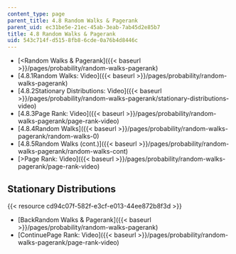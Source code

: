 ```yaml
---
content_type: page
parent_title: 4.8 Random Walks & Pagerank
parent_uid: ec31be5e-21ec-45ab-3eab-7ab45d2e85b7
title: 4.8 Random Walks & Pagerank
uid: 543c714f-d515-8fb8-6cde-0a76b4d8446c
---
```


*   [<Random Walks & Pagerank]({{< baseurl >}}/pages/probability/random-walks-pagerank)
*   [4.8.1Random Walks: Video]({{< baseurl >}}/pages/probability/random-walks-pagerank)
*   [4.8.2Stationary Distributions: Video]({{< baseurl >}}/pages/probability/random-walks-pagerank/stationary-distributions-video)
*   [4.8.3Page Rank: Video]({{< baseurl >}}/pages/probability/random-walks-pagerank/page-rank-video)
*   [4.8.4Random Walks]({{< baseurl >}}/pages/probability/random-walks-pagerank/random-walks-0)
*   [4.8.5Random Walks (cont.)]({{< baseurl >}}/pages/probability/random-walks-pagerank/random-walks-cont)
*   [\>Page Rank: Video]({{< baseurl >}}/pages/probability/random-walks-pagerank/page-rank-video)

Stationary Distributions
------------------------

{{< resource cd94c07f-582f-e3cf-e013-44ee872b8f3d >}}

*   [BackRandom Walks & Pagerank]({{< baseurl >}}/pages/probability/random-walks-pagerank)
*   [ContinuePage Rank: Video]({{< baseurl >}}/pages/probability/random-walks-pagerank/page-rank-video)